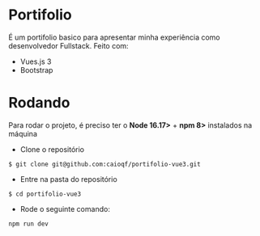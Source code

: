 # Portifolio

É um portifolio basico para apresentar minha experiência como desenvolvedor Fullstack. Feito com:

- Vues.js 3
- Bootstrap 

# Rodando

Para rodar o projeto, é preciso ter o **Node 16.17>** + **npm 8>** instalados na máquina

- Clone o repositório

````
$ git clone git@github.com:caioqf/portifolio-vue3.git
````

- Entre na pasta do repositório 
````
$ cd portifolio-vue3
````

- Rode o seguinte comando: 
````
npm run dev
````

